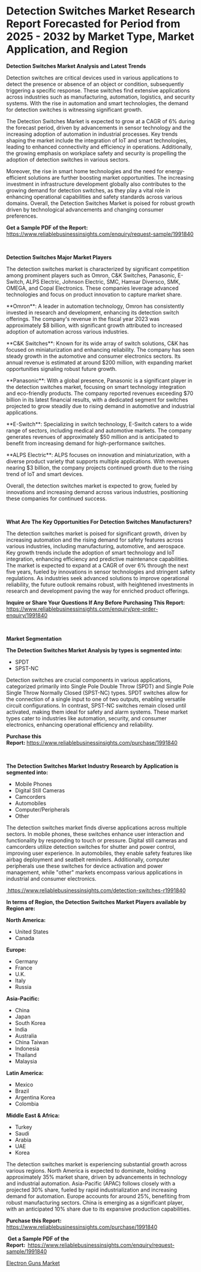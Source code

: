 <p><h1>Detection Switches Market Research Report Forecasted for Period from 2025 -  2032 by Market Type, Market Application, and Region</h1></p><p><strong>Detection Switches Market Analysis and Latest Trends</strong></p>
<p><p>Detection switches are critical devices used in various applications to detect the presence or absence of an object or condition, subsequently triggering a specific response. These switches find extensive applications across industries such as manufacturing, automation, logistics, and security systems. With the rise in automation and smart technologies, the demand for detection switches is witnessing significant growth.</p><p>The Detection Switches Market is expected to grow at a CAGR of 6% during the forecast period, driven by advancements in sensor technology and the increasing adoption of automation in industrial processes. Key trends shaping the market include the integration of IoT and smart technologies, leading to enhanced connectivity and efficiency in operations. Additionally, the growing emphasis on workplace safety and security is propelling the adoption of detection switches in various sectors. </p><p>Moreover, the rise in smart home technologies and the need for energy-efficient solutions are further boosting market opportunities. The increasing investment in infrastructure development globally also contributes to the growing demand for detection switches, as they play a vital role in enhancing operational capabilities and safety standards across various domains. Overall, the Detection Switches Market is poised for robust growth driven by technological advancements and changing consumer preferences.</p></p>
<p><strong>Get a Sample PDF of the Report:&nbsp;</strong> <a href="https://www.reliablebusinessinsights.com/enquiry/request-sample/1991840?utm_campaign=2094&utm_medium=2&utm_source=Github&utm_content=ia&utm_term=17022025&utm_id=detection-switches">https://www.reliablebusinessinsights.com/enquiry/request-sample/1991840</a></p>
<p>&nbsp;</p>
<p><strong>Detection Switches Major Market Players</strong></p>
<p><p>The detection switches market is characterized by significant competition among prominent players such as Omron, C&K Switches, Panasonic, E-Switch, ALPS Electric, Johnson Electric, SMC, Hamsar Diversco, SMK, OMEGA, and Copal Electronics. These companies leverage advanced technologies and focus on product innovation to capture market share.</p><p>**Omron**: A leader in automation technology, Omron has consistently invested in research and development, enhancing its detection switch offerings. The company's revenue in the fiscal year 2023 was approximately $8 billion, with significant growth attributed to increased adoption of automation across various industries.</p><p>**C&K Switches**: Known for its wide array of switch solutions, C&K has focused on miniaturization and enhancing reliability. The company has seen steady growth in the automotive and consumer electronics sectors. Its annual revenue is estimated at around $200 million, with expanding market opportunities signaling robust future growth.</p><p>**Panasonic**: With a global presence, Panasonic is a significant player in the detection switches market, focusing on smart technology integration and eco-friendly products. The company reported revenues exceeding $70 billion in its latest financial results, with a dedicated segment for switches projected to grow steadily due to rising demand in automotive and industrial applications.</p><p>**E-Switch**: Specializing in switch technology, E-Switch caters to a wide range of sectors, including medical and automotive markets. The company generates revenues of approximately $50 million and is anticipated to benefit from increasing demand for high-performance switches.</p><p>**ALPS Electric**: ALPS focuses on innovation and miniaturization, with a diverse product variety that supports multiple applications. With revenues nearing $3 billion, the company projects continued growth due to the rising trend of IoT and smart devices.</p><p>Overall, the detection switches market is expected to grow, fueled by innovations and increasing demand across various industries, positioning these companies for continued success.</p></p>
<p>&nbsp;</p>
<p><strong>What Are The Key Opportunities For Detection Switches Manufacturers?</strong></p>
<p><p>The detection switches market is poised for significant growth, driven by increasing automation and the rising demand for safety features across various industries, including manufacturing, automotive, and aerospace. Key growth trends include the adoption of smart technology and IoT integration, enhancing efficiency and predictive maintenance capabilities. The market is expected to expand at a CAGR of over 6% through the next five years, fueled by innovations in sensor technologies and stringent safety regulations. As industries seek advanced solutions to improve operational reliability, the future outlook remains robust, with heightened investments in research and development paving the way for enriched product offerings.</p></p>
<p><strong>Inquire or Share Your Questions If Any Before Purchasing This Report:</strong> <a href="https://www.reliablebusinessinsights.com/enquiry/pre-order-enquiry/1991840?utm_campaign=2094&utm_medium=2&utm_source=Github&utm_content=ia&utm_term=17022025&utm_id=detection-switches">https://www.reliablebusinessinsights.com/enquiry/pre-order-enquiry/1991840</a></p>
<p>&nbsp;</p>
<p><strong>Market Segmentation</strong></p>
<p><strong>The Detection Switches Market Analysis by types is segmented into:</strong></p>
<p><ul><li>SPDT</li><li>SPST-NC</li></ul></p>
<p><p>Detection switches are crucial components in various applications, categorized primarily into Single Pole Double Throw (SPDT) and Single Pole Single Throw Normally Closed (SPST-NC) types. SPDT switches allow for the connection of a single input to one of two outputs, enabling versatile circuit configurations. In contrast, SPST-NC switches remain closed until activated, making them ideal for safety and alarm systems. These market types cater to industries like automation, security, and consumer electronics, enhancing operational efficiency and reliability.</p></p>
<p><strong>Purchase this Report:&nbsp;</strong><a href="https://www.reliablebusinessinsights.com/purchase/1991840?utm_campaign=2094&utm_medium=2&utm_source=Github&utm_content=ia&utm_term=17022025&utm_id=detection-switches">https://www.reliablebusinessinsights.com/purchase/1991840</a></p>
<p>&nbsp;</p>
<p><strong>The Detection Switches Market Industry Research by Application is segmented into:</strong></p>
<p><ul><li>Mobile Phones</li><li>Digital Still Cameras</li><li>Camcorders</li><li>Automobiles</li><li>Computer/Peripherals</li><li>Other</li></ul></p>
<p><p>The detection switches market finds diverse applications across multiple sectors. In mobile phones, these switches enhance user interaction and functionality by responding to touch or pressure. Digital still cameras and camcorders utilize detection switches for shutter and power control, improving user experience. In automobiles, they enable safety features like airbag deployment and seatbelt reminders. Additionally, computer peripherals use these switches for device activation and power management, while "other" markets encompass various applications in industrial and consumer electronics.</p></p>
<p><a href="https://www.reliablebusinessinsights.com/detection-switches-r1991840?utm_campaign=2094&utm_medium=2&utm_source=Github&utm_content=ia&utm_term=17022025&utm_id=detection-switches">&nbsp;https://www.reliablebusinessinsights.com/detection-switches-r1991840</a></p>
<p><strong>In terms of Region, the Detection Switches Market Players available by Region are:</strong></p>
<p>
    <p> <strong> North America: </strong>
        <ul>
            <li>United States</li>
            <li>Canada</li>
        </ul>
        </p> 
    <p> <strong> Europe: </strong>
        <ul>
            <li>Germany</li>
            <li>France</li>
            <li>U.K.</li>
            <li>Italy</li>
            <li>Russia</li>
        </ul>
        </p> 
    <p> <strong> Asia-Pacific: </strong>
        <ul>
            <li>China</li>
            <li>Japan</li>
            <li>South Korea</li>
            <li>India</li>
            <li>Australia</li>
            <li>China Taiwan</li>
            <li>Indonesia</li>
            <li>Thailand</li>
            <li>Malaysia</li>
        </ul>
        </p> 
    <p> <strong> Latin America: </strong>
        <ul>
            <li>Mexico</li>
            <li>Brazil</li>
            <li>Argentina Korea</li>
            <li>Colombia</li>
        </ul>
        </p> 
    <p> <strong> Middle East & Africa: </strong>
        <ul>
            <li>Turkey</li>
            <li>Saudi</li>
            <li>Arabia</li>
            <li>UAE</li>
            <li>Korea</li>
        </ul>
    </p>
    </p>
<p><p>The detection switches market is experiencing substantial growth across various regions. North America is expected to dominate, holding approximately 35% market share, driven by advancements in technology and industrial automation. Asia-Pacific (APAC) follows closely with a projected 30% share, fueled by rapid industrialization and increasing demand for automation. Europe accounts for around 25%, benefiting from robust manufacturing sectors. China is emerging as a significant player, with an anticipated 10% share due to its expansive production capabilities.</p></p>
<p><strong>Purchase this Report: </strong><a href="https://www.reliablebusinessinsights.com/purchase/1991840?utm_campaign=2094&utm_medium=2&utm_source=Github&utm_content=ia&utm_term=17022025&utm_id=detection-switches">https://www.reliablebusinessinsights.com/purchase/1991840</a></p>
<p>&nbsp;<strong>Get a Sample PDF of the Report:&nbsp;&nbsp;</strong><a href="https://www.reliablebusinessinsights.com/enquiry/request-sample/1991840?utm_campaign=2094&utm_medium=2&utm_source=Github&utm_content=ia&utm_term=17022025&utm_id=detection-switches">https://www.reliablebusinessinsights.com/enquiry/request-sample/1991840</a></p>
<p><strong></strong></p>
<p><p><a href="https://github.com/DixieGrimes/Market-Research-Report-List-1/blob/main/electron-guns-market.md?utm_campaign=2094&utm_medium=2&utm_source=Github&utm_content=ia&utm_term=17022025&utm_id=detection-switches">Electron Guns Market</a></p></p>